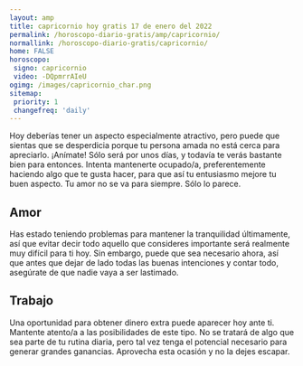 ```yaml
---
layout: amp
title: capricornio hoy gratis 17 de enero del 2022 
permalink: /horoscopo-diario-gratis/amp/capricornio/
normallink: /horoscopo-diario-gratis/capricornio/
home: FALSE
horoscopo:
 signo: capricornio
 video: -DQpmrrAIeU
ogimg: /images/capricornio_char.png
sitemap:
 priority: 1
 changefreq: 'daily'
---
```



Hoy deberías tener un aspecto especialmente atractivo, pero puede que sientas que se desperdicia porque tu persona amada no está cerca para apreciarlo. ¡Anímate! Sólo será por unos días, y todavía te verás bastante bien para entonces. Intenta mantenerte ocupado/a, preferentemente haciendo algo que te gusta hacer, para que así tu entusiasmo mejore tu buen aspecto. Tu amor no se va para siempre. Sólo lo parece.

## Amor

Has estado teniendo problemas para mantener la tranquilidad últimamente, así que evitar decir todo aquello que consideres importante será realmente muy difícil para ti hoy. Sin embargo, puede que sea necesario ahora, así que antes que dejar de lado todas las buenas intenciones y contar todo, asegúrate de que nadie vaya a ser lastimado.

## Trabajo

Una oportunidad para obtener dinero extra puede aparecer hoy ante ti. Mantente atento/a a las posibilidades de este tipo. No se tratará de algo que sea parte de tu rutina diaria, pero tal vez tenga el potencial necesario para generar grandes ganancias. Aprovecha esta ocasión y no la dejes escapar.